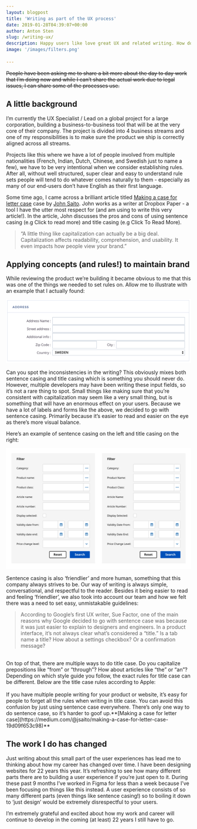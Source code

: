 ```yaml
---
layout: blogpost
title: 'Writing as part of the UX process'
date: 2019-01-28T04:39:07+00:00
author: Anton Sten
slug: /writing-ux/
description: Happy users like love great UX and related writing. How do we get that? By having great rules and processes from the start. Here’s some of what I’ve learned.
image: '/images/filters.png'

---
```


~~People have been asking me to share a bit more about the day to day work that I’m doing now and while I can’t share the actual work due to legal issues, I can share some of the processes use.~~

## A little background

I’m currently the UX Specialist / Lead on a global project for a large corporation, building a business-to-business tool that will be at the very core of their company. The project is divided into 4 business streams and one of my responsibilities is to make sure the product we ship is correctly aligned across all streams.

Projects like this where we have a lot of people involved from multiple nationalities (French, Indian, Dutch, Chinese, and Swedish just to name a few), we have to be very intentional when we consider establishing rules. After all, without well structured, super clear and easy to understand rule sets people will tend to do whatever comes naturally to them - especially as many of our end-users don’t have English as their first language.

Some time ago, I came across a brilliant article titled [Making a case for letter case](https://medium.com/@jsaito/making-a-case-for-letter-case-19d09f653c98) case by [John Saito](https://medium.com/@jsaito). John works as a writer at Dropbox Paper - a tool I have the utter most respect for (and am using to write this very article!). In the article, John discusses the pros and cons of using sentence casing (e.g Click to read more) and title casing (e.g Click To Read More).

>“A little thing like capitalization can actually be a big deal. Capitalization affects readability, comprehension, and usability. It even impacts how people view your brand.”

## Applying concepts (and rules!) to maintain brand

While reviewing the product we’re building it became obvious to me that this was one of the things we needed to set rules on. Allow me to illustrate with an example that I actually found:


![Terrible sentence casing](/images/sentence_wrong.png)


Can you spot the inconsistencies in the writing? This obviously mixes both sentence casing and title casing which is something you should never do. However, multiple developers may have been writing these input fields, so it’s not a rare thing to spot. Small things like making sure that you’re consistent with capitalization may seem like a very small thing, but is something that will have an enormous effect on your users. Because we have a lot of labels and forms like the above, we decided to go with sentence casing. Primarily because it’s easier to read and easier on the eye as there’s more visual balance.

Here’s an example of sentence casing on the left and title casing on the right:

![Sentence casing or Title Casing](/images/filters.png)

Sentence casing is also ‘friendlier’ and more human, something that this company always strives to be. Our way of writing is always simple, conversational, and respectful to the reader. Besides it being easier to read and feeling ‘friendlier’, we also took into account our team and how we felt there was a need to set easy, unmistakable guidelines:

>According to Google’s first UX writer, Sue Factor, one of the main reasons why Google decided to go with sentence case was because it was just easier to explain to designers and engineers. In a product interface, it’s not always clear what’s considered a “title.” Is a tab name a title? How about a settings checkbox? Or a confirmation message?
<br />
On top of that, there are multiple ways to do title case. Do you capitalize prepositions like “from” or “through”? How about articles like “the” or “an”? Depending on which style guide you follow, the exact rules for title case can be different. Below are the title case rules according to Apple:
<br /><br />
If you have multiple people writing for your product or website, it’s easy for people to forget all the rules when writing in title case. You can avoid this confusion by just using sentence case everywhere. There’s only one way to do sentence case, so it’s harder to goof up.**[Making a case for letter case](https://medium.com/@jsaito/making-a-case-for-letter-case-19d09f653c98)**

## The work I do has changed

Just writing about this small part of the user experiences has lead me to thinking about how my career has changed over time. I have been designing websites for 22 years this year. It’s refreshing to see how many different parts there are to building a user experience if you’re just open to it. During these past 9 months I’ve worked in Figma for less than a week because I’ve been focusing on things like this instead. A user experience consists of so many different parts (even things like sentence casing!) so to boiling it down to ‘just design’ would be extremely disrespectful to your users.

I’m extremely grateful and excited about how my work and career will continue to develop in the coming (at least) 22 years I still have to go.
